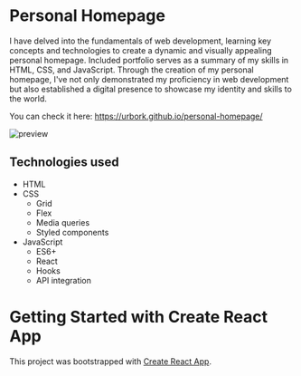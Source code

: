 # Personal Homepage

I have delved into the fundamentals of web development, learning key concepts and technologies to create a dynamic and visually appealing personal homepage. Included portfolio serves as a summary of my skills in HTML, CSS, and JavaScript.
Through the creation of my personal homepage, I've not only demonstrated my proficiency in web development but also established a digital presence to showcase my identity and skills to the world.

You can check it here: https://urbork.github.io/personal-homepage/

![preview](https://i.imgur.com/emSgwzO.jpeg)

## Technologies used

- HTML
- CSS
  - Grid
  - Flex
  - Media queries
  - Styled components
- JavaScript
  - ES6+
  - React
  - Hooks
  - API integration

# Getting Started with Create React App

This project was bootstrapped with [Create React App](https://github.com/facebook/create-react-app).
